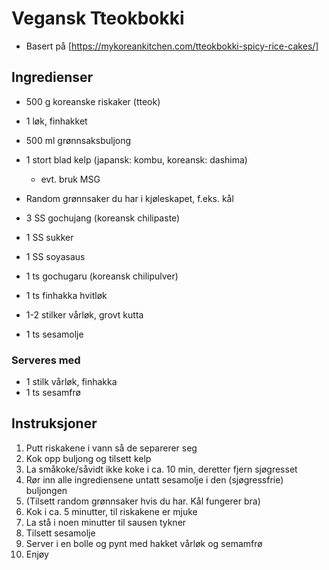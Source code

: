 # Vegansk Tteokbokki
* Basert på [https://mykoreankitchen.com/tteokbokki-spicy-rice-cakes/]

## Ingredienser
* 500 g koreanske riskaker (tteok)
* 1 løk, finhakket
* 500 ml grønnsaksbuljong
* 1 stort blad kelp (japansk: kombu, koreansk: dashima)
    * evt. bruk MSG
* Random grønnsaker du har i kjøleskapet, f.eks. kål
 
* 3 SS gochujang (koreansk chilipaste)
* 1 SS sukker
* 1 SS soyasaus
* 1 ts gochugaru (koreansk chilipulver)
* 1 ts finhakka hvitløk
* 1-2 stilker vårløk, grovt kutta
 
* 1 ts sesamolje

### Serveres med
* 1 stilk vårløk, finhakka
* 1 ts sesamfrø

## Instruksjoner
1. Putt riskakene i vann så de separerer seg
2. Kok opp buljong og tilsett kelp
3. La småkoke/såvidt ikke koke i ca. 10 min, deretter fjern sjøgresset
4. Rør inn alle ingrediensene untatt sesamolje i den (sjøgressfrie) buljongen
5. (Tilsett random grønnsaker hvis du har. Kål fungerer bra)
6. Kok i ca. 5 minutter, til riskakene er mjuke
7. La stå i noen minutter til sausen tykner
8. Tilsett sesamolje
9. Server i en bolle og pynt med hakket vårløk og semamfrø
10. Enjøy
